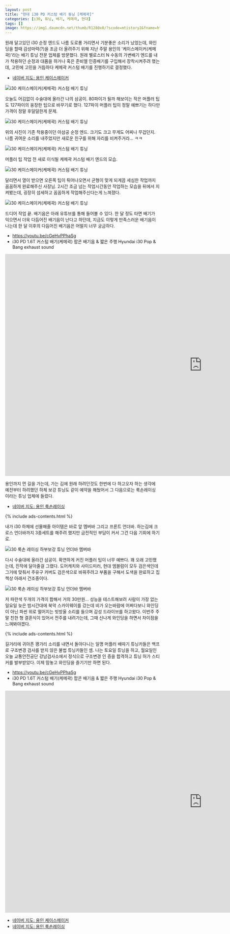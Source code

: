 ```yaml
---
layout: post
title: "현대 i30 PD 커스텀 배기 튜닝 [케메곽]"
categories: [i30, 튜닝, 배기, 케메곽, 현대]
tags: []
image: https://img1.daumcdn.net/thumb/R1280x0/?scode=mtistory2&fname=https%3A%2F%2Fblog.kakaocdn.net%2Fdn%2FbZlxau%2FbtrmcLtE0wu%2FzdrczprPKvE0aDsAUkuj10%2Fimg.jpg
---
```


원래 달고있던 i30 순정 엔드도 나름 도로롱 거리면서 기분좋은 소리가 났었는데, 와인딩을 할때 감성마력(?)을 조금 더 올려주기 위해 지난 주말 용인의 '케이스메이커(케메곽)'라는 배기 튜닝 전문 업체를 방문했다. 원래 벨로스터 N 수동의 가변배기 엔드를 내가 착용하던 순정과 대품을 하거나 혹은 준비엘 인증배기를 구입해서 장착시켜주려 했는데, 고민에 고민을 거듭하다 케메곽 커스텀 배기를 진행하기로 결정했다.

- <a href="http://naver.me/G0YKAaS6" rel="noopener noreferrer" target="_blank" title="네이버 지도: 용인 케이스메이커" class="markdown-link">네이버 지도: 용인 케이스메이커</a>

![i30 케이스메이커(케메곽) 커스텀 배기 튜닝](https://img1.daumcdn.net/thumb/R1280x0/?scode=mtistory2&fname=https%3A%2F%2Fblog.kakaocdn.net%2Fdn%2FXrMi8%2Fbtrl54IC7w4%2F0urEIF77KcK1v4kSi1hZt1%2Fimg.jpg)

오늘도 어김없이 수술대에 올라간 나의 삼공이. 80파이가 될까 해보이는 작은 머플러 팁도 127파이의 웅장한 팁으로 바꾸기로 했다. 127파이 머플러 팁이 정말 예쁘기는 하다만 가격이 정말 후덜덜한게 문제.

![i30 케이스메이커(케메곽) 커스텀 배기 튜닝](https://img1.daumcdn.net/thumb/R1280x0/?scode=mtistory2&fname=https%3A%2F%2Fblog.kakaocdn.net%2Fdn%2Fw4hJY%2FbtrmblWw50N%2FRoy1bUCws72uDhofsI25h0%2Fimg.jpg)

위의 사진이 기존 착용중이던 아삼공 순정 엔드. 크기도 크고 무게도 어찌나 무겁던지. 나름 귀여운 소리를 내주었지만 새로운 친구를 위해 자리를 비켜주거라... ㅋㅋ

![i30 케이스메이커(케메곽) 커스텀 배기 튜닝](https://img1.daumcdn.net/thumb/R1280x0/?scode=mtistory2&fname=https%3A%2F%2Fblog.kakaocdn.net%2Fdn%2F5bmiQ%2Fbtrl8nafATe%2FnMubeezOUVuToynn8XHBok%2Fimg.jpg)

머플러 팁 작업 전 새로 이식될 케메곽 커스텀 배기 엔드의 모습.

![i30 케이스메이커(케메곽) 커스텀 배기 튜닝](https://img1.daumcdn.net/thumb/R1280x0/?scode=mtistory2&fname=https%3A%2F%2Fblog.kakaocdn.net%2Fdn%2FbZlxau%2FbtrmcLtE0wu%2FzdrczprPKvE0aDsAUkuj10%2Fimg.jpg)

달리면서 열이 받으면 오른쪽 팁이 튀어나오면서 균형이 맞게 되게끔 세심한 작업까지 꼼꼼하게 완료해주신 사장님. 2시간 조금 넘는 작업시간동안 작업하는 모습을 뒤에서 지켜봤는데, 굉장히 섬세하고 꼼꼼하게 작업해주신다는게 느껴졌다.

![i30 케이스메이커(케메곽) 커스텀 배기 튜닝](https://img1.daumcdn.net/thumb/R1280x0/?scode=mtistory2&fname=https%3A%2F%2Fblog.kakaocdn.net%2Fdn%2FbmdXib%2FbtrmbntgoLR%2F7KR6mmJTaYykOhj93sgr41%2Fimg.jpg)

드디어 작업 끝. 배기음은 아래 유튜브를 통해 들어볼 수 있다. 한 달 정도 타면 배기가 익으면서 더욱 다듬어진 배기음이 난다고 하던데, 지금도 이렇게 만족스러운 배기음이 나는데 한 달 이후의 다듬어진 배기음은 어떨지 너무 궁금하다.

- https://youtu.be/cGeHvPPhaSg
- i30 PD 1.6T 커스텀 배기(케메곽) 팝콘 배기음 & 짧은 주행 Hyundai i30 Pop & Bang exhaust sound
<iframe width="1280" height="720" src="https://www.youtube.com/embed/cGeHvPPhaSg" title="YouTube video player" frameborder="0" allow="accelerometer; autoplay; clipboard-write; encrypted-media; gyroscope; picture-in-picture" allowfullscreen></iframe>

용인까지 먼 길을 가는데, 가는 김에 원래 하려던것도 한번에 다 하고오자 하는 생각에 예전부터 하려했던 하체 보강 튜닝도 같이 예약을 해뒀어서 그 다음으로는 룩손레이싱 이라는 튜닝 업체에 들렀다.

- <a href="http://naver.me/xqy9X7zW" rel="noopener noreferrer" target="_blank" title="네이버 지도: 용인 룩손레이싱" class="markdown-link">네이버 지도: 용인 룩손레이싱</a>

{% include ads-contents.html %}

내가 i30 하체에 선물해줄 아이템은 바로 앞 멤버바 그리고 프론트 언더바. 하는김에 크로스 언더바까지 3종세트를 해주려 했지만 금전적인 부담이 커서 그건 다음 기회에 하기로.

![i30 룩손 레이싱 하부보강 튜닝 언더바 멤버바](https://postfiles.pstatic.net/MjAyMTExMjJfNTMg/MDAxNjM3NTg5NDMyMTA2.fI97SOHO7Qa0DZzlSISrwt02vIYF40YWqgrPOGTTqbog.kEnFCQRZ54L5GVdyhatW1E6xjrh4XQgur8QuTulJ4f4g.JPEG.ghsspower/9A62EFF4-C03B-4BB6-9163-F6CAA8AB81F2.jpeg?type=w773)

다시 수술대에 올라간 삼공이. 확연하게 커진 머플러 팁이 너무 예쁘다. 꽤 오래 고민했는데, 진작에 달아줄걸 그랬다. 도어캐치와 사이드미러, 현대 엠블럼이 모두 검은색인데 그거에 맞춰서 주유구 커버도 검은색으로 바꿔주려고 부품을 구해서 도색을 완료하고 집 책상 아래서 건조중이다.

![i30 룩손 레이싱 하부보강 튜닝 언더바 멤버바](https://postfiles.pstatic.net/MjAyMTExMjJfODAg/MDAxNjM3NTg5NTc0NDc3.XHGDqegATLv6yIAkUX1upudxhlYMcguQif7Cs64KEvQg.6dA_oden03YxsISMPAdH_G_flk9zTB-qZTzdSjkp3U4g.JPEG.ghsspower/E1BF84EE-EF2A-4631-BA4F-20BB3D6E3A54.jpeg?type=w773)

저 파란색 두개의 가격이 합해서 거의 30만원... 성능을 테스트해보려 사람이 가장 없는 일요일 늦은 밤시간대에 북악 스카이웨이를 갔는데 비가 오는바람에 어쩌다보니 와인딩이 아닌 파썬 위로 떨어지는 빗방울 소리를 들으며 감성 드라이브를 하고왔다. 이번주 주말 친한 형 결혼식이 있어서 전주를 내려가는데, 그때 신나게 와인딩을 하면서 차이점을 느껴봐야겠다.

{% include ads-contents.html %}

길거리에 귀아픈 꽹가리 소리를 내면서 돌아다니는 일명 머플러 배따기 튜닝카들은 백프로 구조변경 검사를 받지 않은 불법 튜닝카들인 셈. 나는 토요일 튜닝을 하고, 월요일인 오늘 교통안전공단 강남검사소에서 정식으로 구조변경 인 증을 합격하고 튜닝 허가 스티커를 발부받았다. 이제 맘놓고 와인딩을 즐기기만 하면 된다.

- https://youtu.be/cGeHvPPhaSg
- i30 PD 1.6T 커스텀 배기(케메곽) 팝콘 배기음 & 짧은 주행 Hyundai i30 Pop & Bang exhaust sound
<iframe width="1280" height="720" src="https://www.youtube.com/embed/cGeHvPPhaSg" title="YouTube video player" frameborder="0" allow="accelerometer; autoplay; clipboard-write; encrypted-media; gyroscope; picture-in-picture" allowfullscreen></iframe>

- <a href="http://naver.me/G0YKAaS6" rel="noopener noreferrer" target="_blank" title="네이버 지도: 용인 케이스메이커" class="markdown-link">네이버 지도: 용인 케이스메이커</a>
- <a href="http://naver.me/xqy9X7zW" rel="noopener noreferrer" target="_blank" title="네이버 지도: 용인 룩손레이싱" class="markdown-link">네이버 지도: 용인 룩손레이싱</a>
